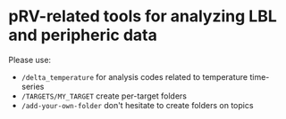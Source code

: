 # pRV-related tools for analyzing LBL and peripheric data


Please use: 

- `/delta_temperature` for analysis codes related to temperature time-series
- `/TARGETS/MY_TARGET` create per-target folders
- `/add-your-own-folder` don't hesitate to create folders on topics


